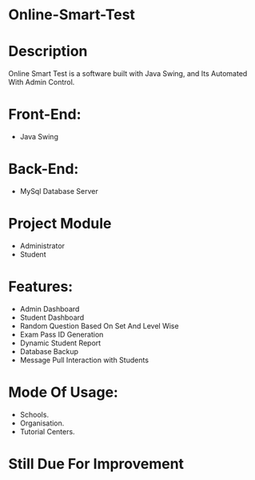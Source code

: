# Online-Smart-Test
# Description
Online Smart Test is a software built with Java Swing, and Its Automated With Admin Control.
# Front-End: 
* Java Swing
# Back-End: 
* MySql Database Server
# Project Module
* Administrator
* Student
# Features: 
* Admin Dashboard
* Student Dashboard
* Random Question Based On Set And Level Wise
* Exam Pass ID Generation
* Dynamic Student Report
* Database Backup
* Message Pull Interaction with Students
# Mode Of Usage:
* Schools.
* Organisation.
* Tutorial Centers.

# Still Due For Improvement
